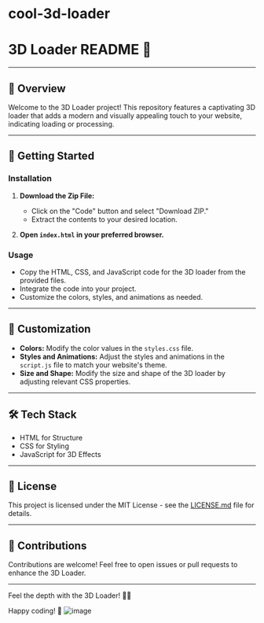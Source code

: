 # cool-3d-loader

# 3D Loader README 🚀

---

## 🌟 Overview

Welcome to the 3D Loader project! This repository features a captivating 3D loader that adds a modern and visually appealing touch to your website, indicating loading or processing.

---

## 🚀 Getting Started

### Installation

1. **Download the Zip File:**
   - Click on the "Code" button and select "Download ZIP."
   - Extract the contents to your desired location.

2. **Open `index.html` in your preferred browser.**

### Usage

- Copy the HTML, CSS, and JavaScript code for the 3D loader from the provided files.
- Integrate the code into your project.
- Customize the colors, styles, and animations as needed.

---

## 🎨 Customization

- **Colors:** Modify the color values in the `styles.css` file.
- **Styles and Animations:** Adjust the styles and animations in the `script.js` file to match your website's theme.
- **Size and Shape:** Modify the size and shape of the 3D loader by adjusting relevant CSS properties.

---

## 🛠️ Tech Stack

- HTML for Structure
- CSS for Styling
- JavaScript for 3D Effects

---

## 📄 License

This project is licensed under the MIT License - see the [LICENSE.md](LICENSE.md) file for details.

---

## 🤝 Contributions

Contributions are welcome! Feel free to open issues or pull requests to enhance the 3D Loader.

---

Feel the depth with the 3D Loader! 🚀🔄

Happy coding! 🌟
![image](https://github.com/elijahgummer/cool-3d-loader/assets/96103526/3b719578-0a6c-440a-bcbc-d8e2a5d7fc78)
